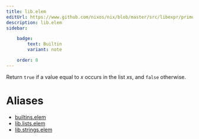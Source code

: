 ```yaml
---
title: lib.elem
editUrl: https://www.github.com/nixos/nix/blob/master/src/libexpr/primops.cc
description: lib.elem
sidebar:

    badge:
        text: Builtin
        variant: note

    order: 8
---
```


Return `true` if a value equal to *x* occurs in the list *xs*, and
`false` otherwise.


# Aliases

- [builtins.elem](./reference/builtins/builtins-elem)
- [lib.lists.elem](./reference/lib/lists/lib-lists-elem)
- [lib.strings.elem](./reference/lib/strings/lib-strings-elem)


